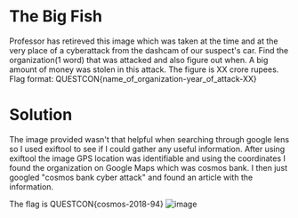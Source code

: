 # The Big Fish

Professor has retireved this image which was taken at the time and at the very place of a cyberattack from the dashcam of our suspect's car. Find the organization(1 word) that was attacked and also figure out when. A big amount of money was stolen in this attack. The figure is XX crore rupees. Flag format: QUESTCON{name_of_organization-year_of_attack-XX}

# Solution
The image provided wasn't that helpful when searching through google lens so I used exiftool to see if I could gather any useful information. After using exiftool the image GPS location was identifiable and using the coordinates I found the organization on Google Maps which was cosmos bank. I then just googled "cosmos bank cyber attack" and found an article with the information.

The flag is QUESTCON{cosmos-2018-94}
![image](https://github.com/user-attachments/assets/590906b0-771f-480d-8964-a782da993bc3)
